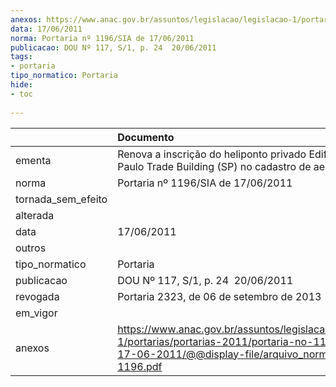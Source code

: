 ```yaml
---
anexos: https://www.anac.gov.br/assuntos/legislacao/legislacao-1/portarias/portarias-2011/portaria-no-1196-sia-de-17-06-2011/@@display-file/arquivo_norma/PA2011-1196.pdf
data: 17/06/2011
norma: Portaria nº 1196/SIA de 17/06/2011
publicacao: DOU Nº 117, S/1, p. 24  20/06/2011
tags:
- portaria
tipo_normatico: Portaria
hide: 
- toc 
 
---
```


|                    | Documento                                                                                                                                                         |
|:-------------------|:------------------------------------------------------------------------------------------------------------------------------------------------------------------|
| ementa             | Renova a inscrição do heliponto privado Edifício São Paulo Trade Building (SP) no cadastro de aeródromos.                                                         |
| norma              | Portaria nº 1196/SIA de 17/06/2011                                                                                                                                |
| tornada_sem_efeito |                                                                                                                                                                   |
| alterada           |                                                                                                                                                                   |
| data               | 17/06/2011                                                                                                                                                        |
| outros             |                                                                                                                                                                   |
| tipo_normatico     | Portaria                                                                                                                                                          |
| publicacao         | DOU Nº 117, S/1, p. 24  20/06/2011                                                                                                                                |
| revogada           | Portaria 2323, de 06 de setembro de 2013                                                                                                                          |
| em_vigor           |                                                                                                                                                                   |
| anexos             | https://www.anac.gov.br/assuntos/legislacao/legislacao-1/portarias/portarias-2011/portaria-no-1196-sia-de-17-06-2011/@@display-file/arquivo_norma/PA2011-1196.pdf |